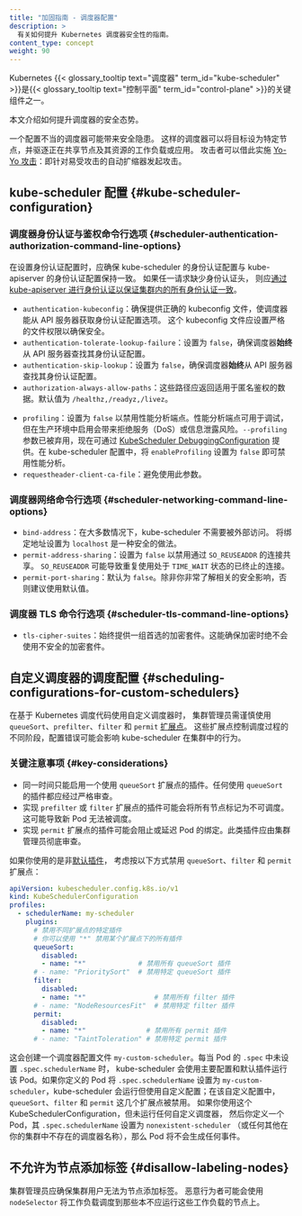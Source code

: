 ```yaml
---
title: "加固指南 - 调度器配置"
description: >
  有关如何提升 Kubernetes 调度器安全性的指南。
content_type: concept
weight: 90
---
```

<!--
title: "Hardening Guide - Scheduler Configuration"
description: >
    Information about how to make the Kubernetes scheduler more secure.
content_type: concept
weight: 90
-->

<!-- overview -->
<!--
The Kubernetes {{< glossary_tooltip text="scheduler" term_id="kube-scheduler" >}} is
one of the critical components of the
{{< glossary_tooltip text="control plane" term_id="control-plane" >}}.

This document covers how to improve the security posture of the Scheduler.

A misconfigured scheduler can have security implications. 
Such a scheduler can target specific nodes and evict the workloads or applications that are sharing the node and its resources. 
This can aid an attacker with a [Yo-Yo attack](https://arxiv.org/abs/2105.00542): an attack on a vulnerable autoscaler.
-->
Kubernetes {{< glossary_tooltip text="调度器" term_id="kube-scheduler" >}}是{{< glossary_tooltip text="控制平面" term_id="control-plane" >}}的关键组件之一。

本文介绍如何提升调度器的安全态势。

一个配置不当的调度器可能带来安全隐患。
这样的调度器可以将目标设为特定节点，并驱逐正在共享节点及其资源的工作负载或应用。
攻击者可以借此实施 [Yo-Yo 攻击](https://arxiv.org/abs/2105.00542)：即针对易受攻击的自动扩缩器发起攻击。

<!-- body -->
<!--
## kube-scheduler configuration

### Scheduler authentication & authorization command line options

When setting up authentication configuration, it should be made sure that kube-scheduler's authentication remains consistent with kube-api-server's authentication. 
If any request has missing authentication headers, 
the [authentication should happen through the kube-api-server allowing all authentication to be consistent in the cluster](/docs/tasks/extend-kubernetes/configure-aggregation-layer/#original-request-username-and-group).
-->
## kube-scheduler 配置   {#kube-scheduler-configuration}

### 调度器身份认证与鉴权命令行选项   {#scheduler-authentication-authorization-command-line-options}

在设置身份认证配置时，应确保 kube-scheduler 的身份认证配置与 kube-apiserver 的身份认证配置保持一致。
如果任一请求缺少身份认证头，
则应[通过 kube-apiserver 进行身份认证以保证集群内的所有身份认证一致](/zh-cn/docs/tasks/extend-kubernetes/configure-aggregation-layer/#original-request-username-and-group)。

<!--
- `authentication-kubeconfig`: Make sure to provide a proper kubeconfig so that the scheduler can retrieve authentication configuration options from the API Server. This kubeconfig file should be protected with strict file permissions.
- `authentication-tolerate-lookup-failure`: Set this to `false` to make sure the scheduler _always_ looks up its authentication configuration from the API server.
- `authentication-skip-lookup`: Set this to `false` to make sure the scheduler _always_ looks up its authentication configuration from the API server.
- `authorization-always-allow-paths`: These paths should respond with data that is appropriate for anonymous authorization. Defaults to `/healthz,/readyz,/livez`.
-->
- `authentication-kubeconfig`：确保提供正确的 kubeconfig 文件，使调度器能从 API 服务器获取身份认证配置选项。
  这个 kubeconfig 文件应设置严格的文件权限以确保安全。
- `authentication-tolerate-lookup-failure`：设置为 `false`，确保调度器**始终**从 API 服务器查找其身份认证配置。
- `authentication-skip-lookup`：设置为 `false`，确保调度器**始终**从 API 服务器查找其身份认证配置。
- `authorization-always-allow-paths`：这些路径应返回适用于匿名鉴权的数据。默认值为 `/healthz,/readyz,/livez`。
<!--
- `profiling`: Set to `false` to disable the profiling endpoints which are provide debugging information but which should not be enabled on production clusters as they present a risk of denial of service or information leakage. The `--profiling` argument is deprecated and can now be provided through the [KubeScheduler DebuggingConfiguration](https://kubernetes.io/docs/reference/config-api/kube-scheduler-config.v1/#DebuggingConfiguration). Profiling can be disabled through the kube-scheduler config by setting `enableProfiling` to `false`.                                                                                     
- `requestheader-client-ca-file`: Avoid passing this argument.
-->
- `profiling`：设置为 `false` 以禁用性能分析端点。性能分析端点可用于调试，
  但在生产环境中启用会带来拒绝服务（DoS）或信息泄露风险。`--profiling` 参数已被弃用，现在可通过
  [KubeScheduler DebuggingConfiguration](/zh-cn/docs/reference/config-api/kube-scheduler-config.v1/#DebuggingConfiguration)
  提供。在 kube-scheduler 配置中，将 `enableProfiling` 设置为 `false` 即可禁用性能分析。
- `requestheader-client-ca-file`：避免使用此参数。

<!--
### Scheduler networking command line options

- `bind-address`: In most cases, the kube-scheduler does not need to be externally accessible. Setting the bind address to `localhost` is a secure practice.
- `permit-address-sharing`: Set this to `false` to  disable connection sharing through `SO_REUSEADDR`. `SO_REUSEADDR` can lead to reuse of terminated connections that are in `TIME_WAIT` state.
- `permit-port-sharing`: Default `false`. Use the default unless you are confident you understand the security implications.
-->
### 调度器网络命令行选项   {#scheduler-networking-command-line-options}

- `bind-address`：在大多数情况下，kube-scheduler 不需要被外部访问。
  将绑定地址设置为 `localhost` 是一种安全的做法。
- `permit-address-sharing`：设置为 `false` 以禁用通过 `SO_REUSEADDR` 的连接共享。
  `SO_REUSEADDR` 可能导致重复使用处于 `TIME_WAIT` 状态的已终止的连接。
- `permit-port-sharing`：默认为 `false`。除非你非常了解相关的安全影响，否则建议使用默认值。

<!--
### Scheduler TLS command line options

- `tls-cipher-suites`: Always provide a list of preferred cipher suites. This ensures encryption never happens with insecure cipher suites.
-->
### 调度器 TLS 命令行选项    {#scheduler-tls-command-line-options}

- `tls-cipher-suites`：始终提供一组首选的加密套件。这能确保加密时绝不会使用不安全的加密套件。

<!--
## Scheduling configurations for custom schedulers

When using custom schedulers based on the Kubernetes scheduling code, cluster administrators need to be careful with
plugins that use the `queueSort`, `prefilter`, `filter`, or `permit` [extension points](/docs/reference/scheduling/config/#extension-points).
These extension points control various stages of a scheduling process, and the wrong configuration can impact the kube-scheduler's behavior in your cluster.
-->
## 自定义调度器的调度配置   {#scheduling-configurations-for-custom-schedulers}

在基于 Kubernetes 调度代码使用自定义调度器时，
集群管理员需谨慎使用 `queueSort`、`prefilter`、`filter` 和 `permit`
[扩展点](/zh-cn/docs/reference/scheduling/config/#extension-points)。
这些扩展点控制调度过程的不同阶段，配置错误可能会影响 kube-scheduler 在集群中的行为。

<!--
### Key considerations

- Exactly one plugin that uses the `queueSort` extension point can be enabled at a time. Any plugins that use `queueSort` should be scrutinized.
- Plugins that implement the `prefilter` or `filter` extension point can potentially mark all nodes as unschedulable. This can bring scheduling of new pods to a halt.
- Plugins that implement the `permit` extension point can prevent or delay the binding of a Pod. Such plugins should be thoroughly reviewed by the cluster administrator.
-->
### 关键注意事项   {#key-considerations}

- 同一时间只能启用一个使用 `queueSort` 扩展点的插件。任何使用 `queueSort` 的插件都应经过严格审查。
- 实现 `prefilter` 或 `filter` 扩展点的插件可能会将所有节点标记为不可调度。这可能导致新 Pod 无法被调度。
- 实现 `permit` 扩展点的插件可能会阻止或延迟 Pod 的绑定。此类插件应由集群管理员彻底审查。

<!--
When using a plugin that is not one of the [default plugins](/docs/reference/scheduling/config/#scheduling-plugins), consider disabling the `queueSort`, `filter` and `permit` extension points as follows:
-->
如果你使用的是非[默认插件](/zh-cn/docs/reference/scheduling/config/#scheduling-plugins)，
考虑按以下方式禁用 `queueSort`、`filter` 和 `permit` 扩展点：

<!--
```yaml
apiVersion: kubescheduler.config.k8s.io/v1
kind: KubeSchedulerConfiguration
profiles:
  - schedulerName: my-scheduler
    plugins:
      # Disable specific plugins for different extension points
      # You can disable all plugins for an extension point using "*"
      queueSort:
        disabled:
        - name: "*"             # Disable all queueSort plugins
      # - name: "PrioritySort"  # Disable specific queueSort plugin
      filter:
        disabled:
        - name: "*"                 # Disable all filter plugins
      # - name: "NodeResourcesFit"  # Disable specific filter plugin
      permit:
        disabled:
        - name: "*"               # Disables all permit plugins
      # - name: "TaintToleration" # Disable specific permit plugin
```
-->
```yaml
apiVersion: kubescheduler.config.k8s.io/v1
kind: KubeSchedulerConfiguration
profiles:
  - schedulerName: my-scheduler
    plugins:
      # 禁用不同扩展点的特定插件
      # 你可以使用 "*" 禁用某个扩展点下的所有插件
      queueSort:
        disabled:
        - name: "*"             # 禁用所有 queueSort 插件
      # - name: "PrioritySort"  # 禁用特定 queueSort 插件
      filter:
        disabled:
        - name: "*"                 # 禁用所有 filter 插件
      # - name: "NodeResourcesFit"  # 禁用特定 filter 插件
      permit:
        disabled:
        - name: "*"               # 禁用所有 permit 插件
      # - name: "TaintToleration" # 禁用特定 permit 插件
```

<!--
This creates a scheduler profile ` my-custom-scheduler`.
Whenever the `.spec` of a Pod does not have a value for `.spec.schedulerName`, the kube-scheduler runs for that Pod, 
using its main configuration, and default plugins.
If you define a Pod with `.spec.schedulerName` set to `my-custom-scheduler`, the kube-scheduler runs but with a custom configuration; in that custom configuration,
the  `queueSort`, `filter` and `permit` extension points are disabled.
If you use this KubeSchedulerConfiguration, and don't run any custom scheduler, 
and you then define a Pod with  `.spec.schedulerName` set to `nonexistent-scheduler` 
(or any other scheduler name that doesn't exist in your cluster), no events would be generated for a pod.
-->
这会创建一个调度器配置文件 `my-custom-scheduler`。每当 Pod 的 `.spec` 中未设置 `.spec.schedulerName` 时，
kube-scheduler 会使用主要配置和默认插件运行该 Pod。如果你定义的 Pod 将 `.spec.schedulerName` 设置为
`my-custom-scheduler`，kube-scheduler 会运行但使用自定义配置；在该自定义配置中，
`queueSort`、`filter` 和 `permit` 这几个扩展点被禁用。
如果你使用这个 KubeSchedulerConfiguration，但未运行任何自定义调度器，
然后你定义一个 Pod，其 `.spec.schedulerName` 设置为 `nonexistent-scheduler`
（或任何其他在你的集群中不存在的调度器名称），那么 Pod 将不会生成任何事件。

<!--
## Disallow labeling nodes

A cluster administrator should ensure that cluster users cannot label the nodes. 
A malicious actor can use `nodeSelector` to schedule workloads on nodes where those workloads should not be present.
-->
## 不允许为节点添加标签   {#disallow-labeling-nodes}

集群管理员应确保集群用户无法为节点添加标签。
恶意行为者可能会使用 `nodeSelector` 将工作负载调度到那些本不应运行这些工作负载的节点上。
